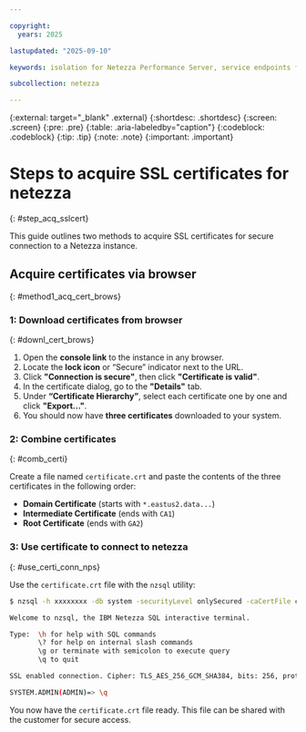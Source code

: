```yaml
---

copyright:
  years: 2025

lastupdated: "2025-09-10"

keywords: isolation for Netezza Performance Server, service endpoints for Netezza Performance Server, private network for Netezza Performance Server, network isolation in Netezza Performance Server, non-public routes for Netezza Performance Server, private connection for Netezza Performance Server, private connectivity for Netezza Performance Server, endpoints,

subcollection: netezza

---
```


{:external: target="_blank" .external}
{:shortdesc: .shortdesc}
{:screen: .screen}
{:pre: .pre}
{:table: .aria-labeledby="caption"}
{:codeblock: .codeblock}
{:tip: .tip}
{:note: .note}
{:important: .important}

# Steps to acquire SSL certificates for netezza
{: #step_acq_sslcert}

This guide outlines two methods to acquire SSL certificates for secure connection to a Netezza instance.

## Acquire certificates via browser
{: #method1_acq_cert_brows}

### 1: Download certificates from browser
{: #downl_cert_brows}

1. Open the **console link** to the instance in any browser.
2. Locate the **lock icon** or “Secure” indicator next to the URL.
3. Click **"Connection is secure"**, then click **"Certificate is valid"**.
4. In the certificate dialog, go to the **"Details"** tab.
5. Under **“Certificate Hierarchy”**, select each certificate one by one and click **"Export..."**.
6. You should now have **three certificates** downloaded to your system.

### 2: Combine certificates
{: #comb_certi}

Create a file named `certificate.crt` and paste the contents of the three certificates in the following order:

- **Domain Certificate** (starts with `*.eastus2.data...`)
- **Intermediate Certificate** (ends with `CA1`)
- **Root Certificate** (ends with `GA2`)

### 3: Use certificate to connect to netezza
{: #use_certi_conn_nps}

Use the `certificate.crt` file with the `nzsql` utility:

```bash
$ nzsql -h xxxxxxxx -db system -securityLevel onlySecured -caCertFile certificate.crt -u admin -pw XXXXX

Welcome to nzsql, the IBM Netezza SQL interactive terminal.

Type:  \h for help with SQL commands
       \? for help on internal slash commands
       \g or terminate with semicolon to execute query
       \q to quit

SSL enabled connection. Cipher: TLS_AES_256_GCM_SHA384, bits: 256, protocol: TLSv1.3

SYSTEM.ADMIN(ADMIN)=> \q
```

You now have the `certificate.crt` file ready. This file can be shared with the customer for secure access.
